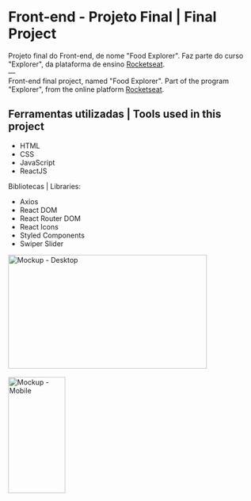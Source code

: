 # Front-end - Projeto Final | Final Project

Projeto final do Front-end, de nome "Food Explorer". Faz parte do curso "Explorer", da plataforma de ensino [Rocketseat](https://rocketseat.com.br/).
<br>—<br>
Front-end final project, named "Food Explorer". Part of the program "Explorer", from the online platform [Rocketseat](https://rocketseat.com.br/).


## Ferramentas utilizadas | Tools used in this project

- HTML
- CSS
- JavaScript
- ReactJS

Bibliotecas | Libraries:
- Axios
- React DOM
- React Router DOM
- React Icons
- Styled Components
- Swiper Slider

<img width="401" height="230" alt="Mockup - Desktop" src="https://github.com/user-attachments/assets/897b9c9b-e88a-4d9d-9ab0-888d93572cd2" />
<br><br>
<img width="115" height="235" alt="Mockup - Mobile" src="https://github.com/user-attachments/assets/4875ea5d-c0cf-40fc-b10a-00a63d55e2ff" />
